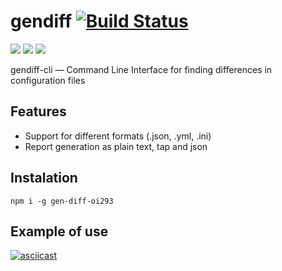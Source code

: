 # gendiff [![Build Status](https://travis-ci.org/i-obr/project-lvl2-s293.svg?branch=master)](https://travis-ci.org/i-obr/project-lvl2-s293)
<a href="https://codeclimate.com/github/i-obr/project-lvl2-s293"><img src="https://codeclimate.com/github/i-obr/project-lvl2-s293/badges/gpa.svg" /></a> 
<a href="https://codeclimate.com/github/i-obr/project-lvl2-s293/coverage"><img src="https://codeclimate.com/github/i-obr/project-lvl2-s293/badges/coverage.svg" /></a>
<a href="https://codeclimate.com/github/i-obr/project-lvl2-s293"><img src="https://codeclimate.com/github/i-obr/project-lvl2-s293/badges/issue_count.svg" /></a>

gendiff-cli — Command Line Interface for finding differences in configuration files

## Features
  - Support for different formats (.json, .yml, .ini)
  - Report generation as plain text, tap and json

## Instalation
`npm i -g gen-diff-oi293`

## Example of use
[![asciicast](https://asciinema.org/a/Cg1S3qtRiyaL3VgD5RuGI6omi.png)](https://asciinema.org/a/Cg1S3qtRiyaL3VgD5RuGI6omi)


